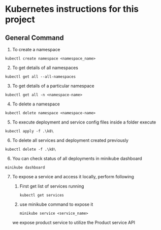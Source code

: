 # Kubernetes instructions for this project

## General Command

1) To create a namespace

```
kubectl create namespace <namespace_name>
```

2) To get details of all namespaces

```
kubectl get all --all-namespaces
```

3) To get details of a particular namespace

```
kubectl get all -n <namespace-name>
```

4) To delete a namespace
```
kubectl delete namespace <namespace-name>
```

5) To execute deployment and service config files inside a folder execute
```
kubectl apply -f .\k8\
```

6) To delete all services and deployment created previously
```
kubectl delete -f .\k8\
```

6) You can check status of all deployments in minikube dashboard
```
minikube dashboard
```

7) To expose a service and access it locally, perform following

	1) First get list of services running
		```
		kubectl get services
		```
		
	2) use minikube command to expose it
		```
		minikube service <service_name>
		```
		
	we expose product service to utilize the Product service API